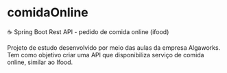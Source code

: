 # comidaOnline
:coffee: Spring Boot Rest API - pedido de comida online (ifood)

Projeto de estudo desenvolvido por meio das aulas da empresa Algaworks. Tem como objetivo criar uma API que disponibiliza serviço de comida online, similar ao Ifood.
